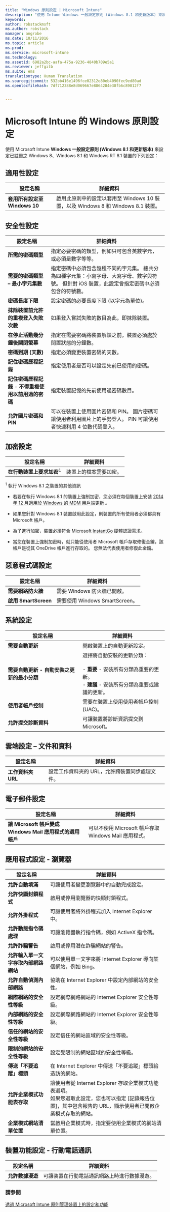 ```yaml
---
title: "Windows 原則設定 | Microsoft Intune"
description: "使用 Intune Windows 一般設定原則 (Windows 8.1 和更新版本) 來設定已註冊之 Windows 8 和 Windows 8.1 裝置的設定。"
keywords: 
author: robstackmsft
ms.author: robstack
manager: angrobe
ms.date: 10/11/2016
ms.topic: article
ms.prod: 
ms.service: microsoft-intune
ms.technology: 
ms.assetid: 6982a2bc-aafa-475a-9236-4840b709e5a1
ms.reviewer: jeffgilb
ms.suite: ems
translationtype: Human Translation
ms.sourcegitcommit: 532bb416e1496fce02312e80eb4090fec9ed80ad
ms.openlocfilehash: 7df712388e8d069667e8864284e38fb6c89012f7


---
```


# Microsoft Intune 的 Windows 原則設定
使用 Microsoft Intune **Windows 一般設定原則 (Windows 8.1 和更新版本)** 來設定已註冊之 Windows 8、Windows 8.1 和 Windows RT 8.1 裝置的下列設定：

## 適用性設定

|設定名稱|詳細資料|
|----------------|----------------------------------|
|**套用所有設定至 Windows 10**|啟用此原則中的設定以套用至 Windows 10 裝置，以及 Windows 8 和 Windows 8.1 裝置。|

## 安全性設定

|設定名稱|詳細資料|
|----------------|------|
|**所需的密碼類型**|指定必要密碼的類型，例如只可包含英數字元，或必須是數字等等。|
|**需要的密碼類型 – 最小字元集數**|指定密碼中必須包含幾種不同的字元集。 總共分為四種字元集：小寫字母、大寫字母、數字與符號。 但針對 iOS 裝置，此設定會指定密碼中必須包含的符號數。|
|**密碼長度下限**|設定密碼的必要長度下限 (以字元為單位)。|
|**抹除裝置前允許的重複登入失敗次數**|如果登入嘗試失敗的數目為此，即抹除裝置。|
|**在停止活動幾分鐘後關閉螢幕**|指定在需要密碼將裝置解鎖之前，裝置必須處於閒置狀態的分鐘數。|
|**密碼到期 (天數)**|指定必須變更裝置密碼的天數。|
|**記住密碼歷程記錄**|指定使用者是否可以設定先前已使用的密碼。|
|**記住密碼歷程記錄** - **不得重複使用以前用過的密碼**|指定裝置記憶的先前使用過密碼數目。|
|**允許圖片密碼和 PIN**|可以在裝置上使用圖片密碼和 PIN。 圖片密碼可讓使用者利用圖片上的手勢登入。 PIN 可讓使用者快速利用 4 位數代碼登入。|

## 加密設定

|設定名稱|詳細資料|
|----------------|-----|
|**在行動裝置上要求加密**<sup>1</sup>|裝置上的檔案需要加密。|
<sup>1</sup> 執行 Windows 8.1 之裝置的其他資訊

-   若要在執行 Windows 8.1 的裝置上強制加密，您必須在每個裝置上安裝 [2014 年 12 月適用於 Windows 的 MDM 用戶端更新](http://support.microsoft.com/kb/3013816) 。

-   如果您針對 Windows 8.1 裝置啟用此設定，則裝置的所有使用者必須都具有 Microsoft 帳戶。

-   為了進行加密，裝置必須符合 Microsoft [InstantGo](http://blogs.windows.com/bloggingwindows/2014/06/19/instantgo-a-better-way-to-sleep/) 硬體認證需求。

-   當您在裝置上強制加密時，就只能從使用者 Microsoft 帳戶存取修復金鑰，該帳戶是從其 OneDrive 帳戶進行存取的。 您無法代表使用者修復此金鑰。

## 惡意程式碼設定

|設定名稱|詳細資料|
|----------------|-----|
|**需要網路防火牆**|需要 Windows 防火牆已開啟。|
|**啟用 SmartScreen**|需要使用 Windows SmartScreen。|

## 系統設定

|設定名稱|詳細資料|
|----------------|-------|
|**需要自動更新**|開啟裝置上的自動更新設定。|
|**需要自動更新 - 自動安裝之更新的最小分類**|選擇將自動安裝的更新分類：<br /><br />-   **重要** - 安裝所有分類為重要的更新。<br />-   **建議** - 安裝所有分類為重要或建議的更新。|
|**使用者帳戶控制**|需要在裝置上使用使用者帳戶控制 (UAC)。|
|**允許提交診斷資料**|可讓裝置將診斷資訊提交到 Microsoft。|


## 雲端設定 – 文件和資料

|設定名稱|詳細資料|
|----------------|------|
|**工作資料夾 URL**|設定工作資料夾的 URL，允許跨裝置同步處理文件。|

## 電子郵件設定

|設定名稱|詳細資料|
|----------------|-----|
|**讓 Microsoft 帳戶變成 Windows Mail 應用程式的選用帳戶**|可以不使用 Microsoft 帳戶存取 Windows Mail 應用程式。|

## 應用程式設定 - 瀏覽器

|設定名稱|詳細資料|
|----------------|-----|
|**允許自動填滿**|可讓使用者變更瀏覽器中的自動完成設定。|
|**允許快顯封鎖程式**|啟用或停用瀏覽器的快顯封鎖程式。|
|**允許外掛程式**|可讓使用者將外掛程式加入 Internet Explorer 中。|
|**允許動態指令碼處理**|可讓瀏覽器執行指令碼，例如 ActiveX 指令碼。|
|**允許詐騙警告**|啟用或停用潛在詐騙網站的警告。|
|**允許輸入單一文字存取內部網路網站**|可以使用單一文字來將 Internet Explorer 導向某個網站，例如 Bing。|
|**允許自動偵測內部網路**|協助在 Internet Explorer 中設定內部網站的安全性。|
|**網際網路的安全性等級**|設定網際網路網站的 Internet Explorer 安全性等級。|
|**內部網路的安全性等級**|設定網際網路網站的 Internet Explorer 安全性等級。|
|**信任的網站的安全性等級**|設定信任的網站區域的安全性等級。|
|**限制的網站的安全性等級**|設定受限制的網站區域的安全性等級。|
|**傳送「不要追蹤」標頭**|在 Internet Explorer 中傳送「不要追蹤」標頭給造訪的網站。|
|**允許企業模式功能表存取**|讓使用者從 Internet Explorer 存取企業模式功能表選項。<br>如果您選取此設定，您也可以指定 [記錄報告位置]，其中包含報告的 URL，顯示使用者已開啟企業模式存取的網站。|
|**企業模式網站清單位置**|當啟用企業模式時，指定要使用企業模式的網站清單位置。|

## 裝置功能設定 - 行動電話通訊

|設定名稱|詳細資料|
|----------------|----|
|**允許數據漫遊**|可讓裝置在行動電話通訊網路上時進行數據漫遊。|



### 請參閱
[透過 Microsoft Intune 原則管理裝置上的設定和功能](manage-settings-and-features-on-your-devices-with-microsoft-intune-policies.md)



<!--HONumber=Oct16_HO2-->


